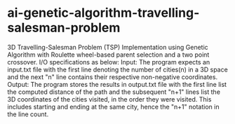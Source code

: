 # ai-genetic-algorithm-travelling-salesman-problem
3D Travelling-Salesman Problem (TSP) Implementation using Genetic Algorithm with Roulette wheel-based parent selection and a two point crossover.
I/O specifications as below: 
Input: The program expects an input.txt file with the first line denoting the number of cities(n) in a 3D space and the next "n" line contains their respective non-negative coordinates.
Output: The program stores the results in output.txt file with the first line list the computed distance of the path and the subsequent "n+1" lines list the 3D coordinates of the cities visited, in the order they were visited. This includes starting and ending at the same city, hence the "n+1" notation in the line count.
